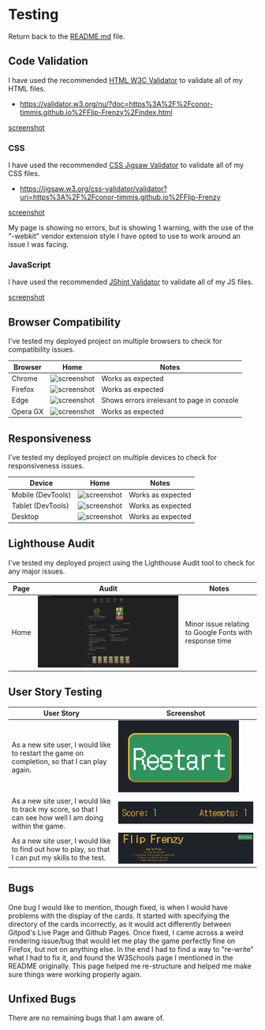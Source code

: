 # Testing


Return back to the [README.md](README.md) file.


## Code Validation

I have used the recommended [HTML W3C Validator](https://validator.w3.org) to validate all of my HTML files.

- https://validator.w3.org/nu/?doc=https%3A%2F%2Fconor-timmis.github.io%2FFlip-Frenzy%2Findex.html

[screenshot](documentation/testing/index.png)

### CSS

I have used the recommended [CSS Jigsaw Validator](https://jigsaw.w3.org/css-validator) to validate all of my CSS files.

- https://jigsaw.w3.org/css-validator/validator?uri=https%3A%2F%2Fconor-timmis.github.io%2FFlip-Frenzy

[screenshot](documentation/testing/style.png)

My page is showing no errors, but is showing 1 warning, with the use of the "-webkit" vendor extension style I have opted to use to work around an issue I was facing.

### JavaScript

I have used the recommended [JShint Validator](https://jshint.com) to validate all of my JS files.

[screenshot](documentation/testing/flipgame.png)


## Browser Compatibility

I've tested my deployed project on multiple browsers to check for compatibility issues.

| Browser | Home | Notes |
| --- | --- | --- |
| Chrome | ![screenshot](documentation/browser-compatibility/chrome.png) | Works as expected |
| Firefox | ![screenshot](documentation/browser-compatibility/firefox.png) | Works as expected |
| Edge | ![screenshot](documentation/browser-compatibility/edge.png) | Shows errors irrelevant to page in console |
| Opera GX | ![screenshot](documentation/browser-compatibility/operagx.png) | Works as expected |


## Responsiveness

I've tested my deployed project on multiple devices to check for responsiveness issues.

| Device | Home | Notes |
| --- | --- | --- |
| Mobile (DevTools) | ![screenshot](documentation/responsiveness/mobile.png) | Works as expected |
| Tablet (DevTools) | ![screenshot](documentation/responsiveness/tablet.png) | Works as expected |
| Desktop | ![screenshot](documentation/responsiveness/desktop.png) | Works as expected |


## Lighthouse Audit

I've tested my deployed project using the Lighthouse Audit tool to check for any major issues.

| Page | Audit | Notes |
| --- | --- | --- |
| Home | ![screenshot](documentation/testing/audit.png) | Minor issue relating to Google Fonts with response time |


## User Story Testing

| User Story | Screenshot |
| --- | --- |
| As a new site user, I would like to restart the game on completion, so that I can play again. | ![screenshot](documentation/features/restartbutton.png) |
| As a new site user, I would like to track my score, so that I can see how well I am doing within the game. | ![screenshot](documentation/features/tracker.png) |
| As a new site user, I would like to find out how to play, so that I can put my skills to the test. | ![screenshot](documentation/features/howtoplay.png) |

## Bugs

One bug I would like to mention, though fixed, is when I would have problems with the display of the cards. It started with specifying the directory of the cards incorrectly, as it would act differently between Gitpod's Live Page and Github Pages. Once fixed, I came across a weird rendering issue/bug that would let me play the game perfectly fine on Firefox, but not on anything else. In the end I had to find a way to "re-write" what I had to fix it, and found the W3Schools page I mentioned in the README originally. This page helped me re-structure and helped me make sure things were working properly again.

## Unfixed Bugs


There are no remaining bugs that I am aware of.
